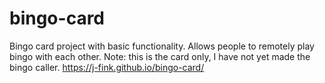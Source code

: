 # bingo-card
Bingo card project with basic functionality. Allows people to remotely play bingo with each other. Note: this is the card only, I have not yet made the bingo caller. 
https://j-fink.github.io/bingo-card/
